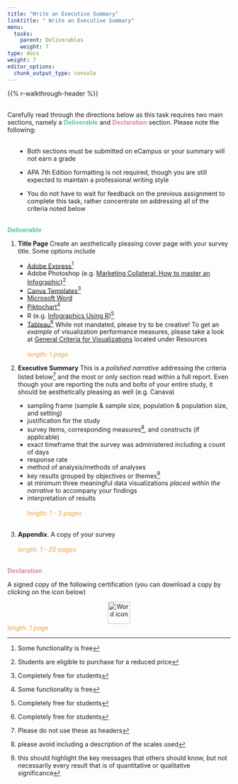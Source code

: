 ```yaml
---
title: "Write an Executive Summary"
linktitle: " Write an Executive Summary"
menu:
  tasks:
    parent: Deliverables
    weight: 7
type: docs
weight: 7
editor_options: 
  chunk_output_type: console
---
```


{{% r-walkthrough-header %}}

<style>
ul {
    margin-left: 1.5em
}
</style>

<br>
Carefully read through the directions below as this task requires two main sections, namely a <span style="color:#57c4ad; font-weight:bold;">Deliverable</span> and <span style="color:#d58999; font-weight:bold;">Declaration</span> section. Please note the following:
<br>
<br>

- Both sections must be submitted on eCampus or your summary will not earn a grade

- APA 7th Edition formatting is not required, though you are still expected to maintain a professional writing style

- You do not have to wait for feedback on the previous assignment to complete this task, rather concentrate on addressing all of the criteria noted below
  <br>
  <br>

<span style="color:#57c4ad; font-weight:bold;">Deliverable</span>
1. **Title Page**
Create an aesthetically pleasing cover page with your survey title. Some options include
- [Adobe Express](https://www.adobe.com/express/create/infographic)[^1]
- Adobe Photoshop (e.g. [Marketing Collateral: How to master an Infographic](https://www.adobe.com/vn_en/creativecloud/design/discover/make-infographic-in-photoshop.html))[^2]
- [Canva Templates](https://www.canva.com/cover-pages/templates/)[^3]
- [Microsoft Word](https://templates.office.com/en-us/papers-and-reports)
- [Piktochart](https://piktochart.com)[^4]
- R (e.g. [Infographics Using R](https://rpubs.com/chidungkt/702513))[^5]
- [Tableau](https://www.tableau.com/academic/students)[^6]
While not mandated, please try to be creative! To get an *example* of visualization performance measures, please take a look at [General Criteria for Visualizations](/resources/look/) located under Resources <br><br>
<span style="color:#eda247; font-style: italic;">length: 1 page</span>

2.  **Executive Summary**
    This is a *polished narrative* addressing the criteria listed below[^7] and the most or only section read within a full report. Even though your are reporting the nuts and bolts of your entire study, it should be aesthetically pleasing as well (e.g. Canava)

- sampling frame (sample & sample size, population & population size, and setting)
- justification for the study
- survey items, corresponding measures[^8], and constructs (if applicable)
- exact timeframe that the survey was administered including a count of days
- response rate
- method of analysis/methods of analyses
- key results grouped by objectives or themes[^9]
- at minimum three meaningful data visualizations *placed within the narrative* to accompany your findings
- interpretation of results<br><br>
  <span style="color:#eda247; font-style: italic;">length: 1 - 3 pages</span>
  <br>
  <br>

3.  **Appendix**. A copy of your survey<br><br>
    <span style="color:#eda247; font-style: italic;">length: 1 - 20 pages</span>
    <br>
    <br>

<span style="color:#d58999; font-weight:bold;">Declaration</span>
<br>

A signed copy of the following certification (you can download a copy by clicking on the icon below)<br>
<a target="_blank" href="/forms/edp619declaration.pdf">
<center>
<img src="/logos/pdf-ico.png" alt="Word icon" width="50">
</center>

</a>
<span style="color:#eda247; font-style: italic;">length: 1 page</span>

[^1]: Some functionality is free

[^2]: Students are eligible to purchase for a reduced price

[^3]: Completely free for students

[^4]: Some functionality is free

[^5]: Completely free for students

[^6]: Completely free for students

[^7]: Please do not use these as headers

[^8]: please avoid including a description of the scales used

[^9]: this should highlight the key messages that others should know, but not necessarily every result that is of quantitative or qualitative significance
